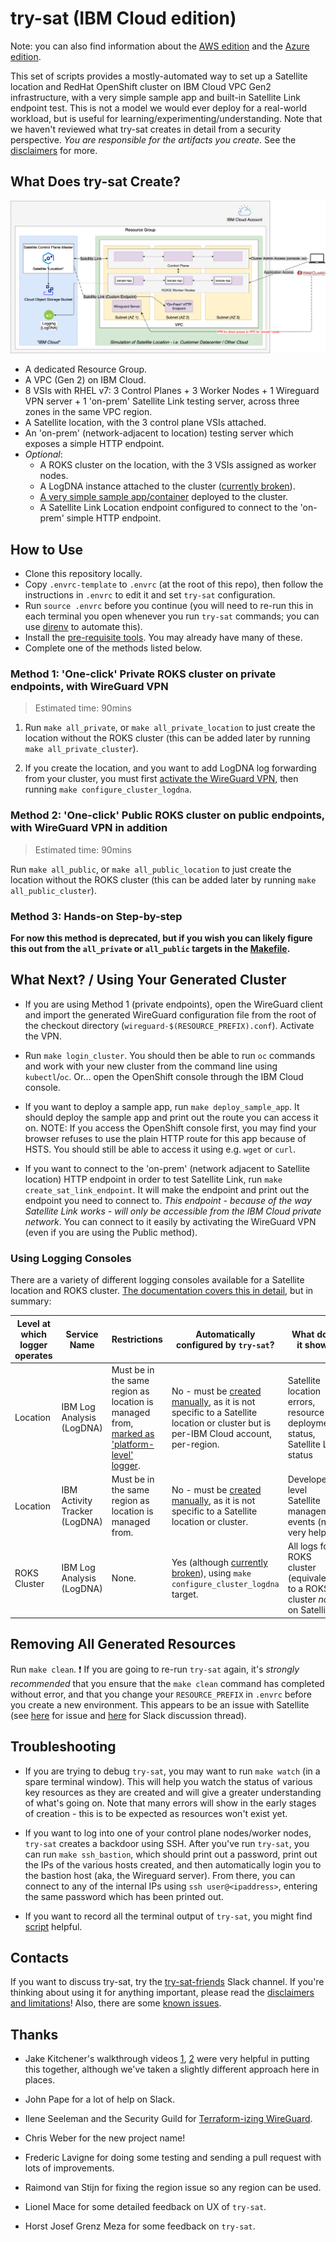 # try-sat (IBM Cloud edition)

Note: you can also find information about the [AWS edition](https://github.ibm.com/garage-satellite-guild/try-sat/tree/aws-article) and the [Azure edition](https://github.ibm.com/garage-satellite-guild/try-sat/tree/azure-article).

This set of scripts provides a mostly-automated way to set up a Satellite location and RedHat OpenShift cluster on IBM Cloud VPC Gen2 infrastructure, with a very simple sample app and built-in Satellite Link endpoint test.
This is not a model we would ever deploy for a real-world workload, but is useful for learning/experimenting/understanding.
Note that we haven't reviewed what try-sat creates in detail from a security perspective.
*You are responsible for the artifacts you create*.
See the [disclaimers](DISCLAIMERS.md) for more.

## What Does try-sat Create?

![What Does try-sat Create?](diagrams/whats-created.png)

*   A dedicated Resource Group.
*   A VPC (Gen 2) on IBM Cloud.
*   8 VSIs with RHEL v7: 3 Control Planes + 3 Worker Nodes + 1 Wireguard VPN server + 1 'on-prem' Satellite Link testing server, across three zones in the same VPC region.
*   A Satellite location, with the 3 control plane VSIs attached.
*   An 'on-prem' (network-adjacent to location) testing server which exposes a simple HTTP endpoint.
*   *Optional*:
    *   A ROKS cluster on the location, with the 3 VSIs assigned as worker nodes.
    *   A LogDNA instance attached to the cluster ([currently broken](https://github.ibm.com/garage-satellite-guild/try-sat/issues/80)).
    *   [A very simple sample app/container](https://hub.docker.com/r/nginxdemos/hello/) deployed to the cluster.
    *   A Satellite Link Location endpoint configured to connect to the 'on-prem' simple HTTP endpoint.

## How to Use

*   Clone this repository locally.
*   Copy `.envrc-template` to `.envrc` (at the root of this repo), then follow the instructions in `.envrc` to edit it and set `try-sat` configuration.
*   Run `source .envrc` before you continue (you will need to re-run this in each terminal you open whenever you run `try-sat` commands; you can use [direnv](PREREQS.md) to automate this).
*   Install the [pre-requisite tools](PREREQS.md). You may already have many of these.
*   Complete one of the methods listed below.

### Method 1: 'One-click' Private ROKS cluster on private endpoints, with WireGuard VPN

> Estimated time: 90mins

1.  Run `make all_private`, or `make all_private_location` to just create the location without the ROKS cluster (this can be added later by running `make all_private_cluster`).

2.  If you create the location, and you want to add LogDNA log forwarding from your cluster, you must first [activate the WireGuard VPN](#using-your-generated-cluster), then running `make configure_cluster_logdna`.

### Method 2: 'One-click' Public ROKS cluster on public endpoints, with WireGuard VPN in addition

> Estimated time: 90mins

Run `make all_public`, or `make all_public_location` to just create the location without the ROKS cluster (this can be added later by running `make all_public_cluster`).

### Method 3: Hands-on Step-by-step

**For now this method is deprecated, but if you wish you can likely figure this out from the `all_private` or `all_public` targets in the [Makefile](Makefile).**

## What Next? / Using Your Generated Cluster

*   If you are using Method 1 (private endpoints), open the WireGuard client and import the generated WireGuard configuration file from the root of the checkout directory (`wireguard-$(RESOURCE_PREFIX).conf`). Activate the VPN.

*   Run `make login_cluster`. You should then be able to run `oc` commands and work with your new cluster from the command line using `kubectl`/`oc`.  Or... open the OpenShift console through the IBM Cloud console.

*   If you want to deploy a sample app, run `make deploy_sample_app`. It should deploy the sample app and print out the route you can access it on. NOTE: If you access the OpenShift console first, you may find your browser refuses to use the plain HTTP route for this app because of HSTS. You should still be able to access it using e.g. `wget` or `curl`.

*   If you want to connect to the 'on-prem' (network adjacent to Satellite location) HTTP endpoint in order to test Satellite Link, run `make create_sat_link_endpoint`. It will make the endpoint and print out the endpoint you need to connect to. *This endpoint - because of the way Satellite Link works - will only be accessible from the IBM Cloud private network*. You can connect to it easily by activating the WireGuard VPN (even if you are using the Public method).

### Using Logging Consoles

There are a variety of different logging consoles available for a Satellite location and ROKS cluster. [The documentation covers this in detail](https://cloud.ibm.com/docs/satellite?topic=satellite-health), but in summary:

| Level at which logger operates | Service Name                  | Restrictions                                                                                                                                                             | Automatically configured by `try-sat`?                                                                                                                                                                    | What does it show?                                                           |
| -                              | -                             | -                                                                                                                                                                        | -                                                                                                                                                                                                         | -                                                                            |
| Location                       | IBM Log Analysis (LogDNA)     | Must be in the same region as location is managed from, [marked as 'platform-level' logger](https://cloud.ibm.com/docs/log-analysis?topic=log-analysis-config_svc_logs). | No - must be [created manually](https://cloud.ibm.com/docs/satellite?topic=satellite-health#setup-la), as it is not specific to a Satellite location or cluster but is per-IBM Cloud account, per-region. | Satellite location errors, resource deployment status, Satellite Link status | (
| Location                       | IBM Activity Tracker (LogDNA) | Must be in the same region as location is managed from.                                                                                                                  | No - must be [created manually](https://cloud.ibm.com/docs/satellite?topic=satellite-health#setup-at), as it is not specific to a Satellite location or cluster. | Developer-level Satellite management events (not very helpful)               |
| ROKS Cluster                   | IBM Log Analysis (LogDNA)     | None.                                                                                                                                                                    | Yes (although [currently broken](https://github.ibm.com/garage-satellite-guild/try-sat/issues/80)), using `make configure_cluster_logdna` target.                                                         | All logs for ROKS cluster (equivalent to a ROKS cluster *not* on Satellite)  |

## Removing All Generated Resources

Run `make clean`. ❗ If you are going to re-run `try-sat` again, it's *strongly recommended* that you ensure that the `make clean` command has completed without error, and that you change your `RESOURCE_PREFIX` in `.envrc` before you create a new environment. This appears to be an issue with Satellite (see [here](https://github.ibm.com/alchemy-containers/satellite-planning/issues/1337) for issue and [here](https://ibm-garage.slack.com/archives/C01149RMSCU/p1614795537486000) for Slack discussion thread).

## Troubleshooting

*   If you are trying to debug `try-sat`, you may want to run `make watch` (in a spare terminal window). This will help you watch the status of various key resources as they are created and will give a greater understanding of what's going on. Note that many errors will show in the early stages of creation - this is to be expected as resources won't exist yet.

*   If you want to log into one of your control plane nodes/worker nodes, `try-sat` creates a backdoor using SSH. After you've run `try-sat`, you can run `make ssh_bastion`, which should print out a password, print out the IPs of the various hosts created, and then automatically login you to the bastion host (aka, the Wireguard server). From there, you can connect to any of the internal IPs using `ssh user@<ipaddress>`, entering the same password which has been printed out.

*   If you want to record all the terminal output of `try-sat`, you might find [script](https://en.wikipedia.org/wiki/Script_\(Unix\)) helpful.

## Contacts

If you want to discuss try-sat, try the [try-sat-friends](https://ibm-garage.slack.com/archives/C01PCPAB9HS) Slack channel.
If you're thinking about using it for anything important, please read the [disclaimers and limitations](DISCLAIMERS.md)! Also, there are some [known issues](https://github.ibm.com/garage-satellite-guild/try-sat/issues?q=is%3Aissue+is%3Aopen+label%3Abug).

## Thanks

*   Jake Kitchener's walkthrough videos [1](https://ibm.ent.box.com/s/c2p4bi1mxfo3xf5s8mi3u6fagz2f87mm), [2](https://ibm.ent.box.com/s/l5cebiychfcm72hbthrv6cpxetevhmbc) were very helpful in putting this together, although we've taken a slightly different approach here in places.

*   John Pape for a lot of help on Slack.

*   Ilene Seeleman and the Security Guild for [Terraform-izing WireGuard](https://github.ibm.com/ibm-garage-for-cloud/guild-automation-scripts).

*   Chris Weber for the new project name!

*   Frederic Lavigne for doing some testing and sending a pull request with lots of improvements.

*   Raimond van Stijn for fixing the region issue so any region can be used.

*   Lionel Mace for some detailed feedback on UX of `try-sat`.

*   Horst Josef Grenz Meza for some feedback on `try-sat`.

